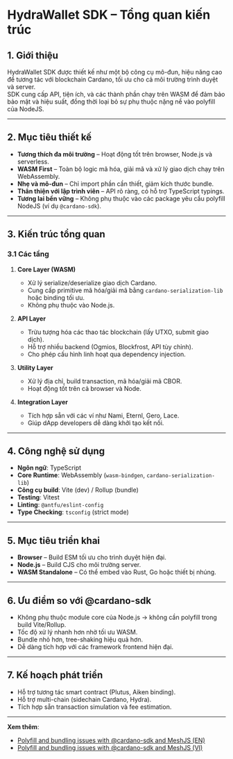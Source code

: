 # HydraWallet SDK – Tổng quan kiến trúc

## 1. Giới thiệu
HydraWallet SDK được thiết kế như một bộ công cụ mô-đun, hiệu năng cao để tương tác với blockchain Cardano, tối ưu cho cả môi trường trình duyệt và server.  
SDK cung cấp API, tiện ích, và các thành phần chạy trên WASM để đảm bảo bảo mật và hiệu suất, đồng thời loại bỏ sự phụ thuộc nặng nề vào polyfill của NodeJS.

---

## 2. Mục tiêu thiết kế
- **Tương thích đa môi trường** – Hoạt động tốt trên browser, Node.js và serverless.
- **WASM First** – Toàn bộ logic mã hóa, giải mã và xử lý giao dịch chạy trên WebAssembly.
- **Nhẹ và mô-đun** – Chỉ import phần cần thiết, giảm kích thước bundle.
- **Thân thiện với lập trình viên** – API rõ ràng, có hỗ trợ TypeScript typings.
- **Tương lai bền vững** – Không phụ thuộc vào các package yêu cầu polyfill NodeJS (ví dụ `@cardano-sdk`).

---

## 3. Kiến trúc tổng quan

### 3.1 Các tầng
1. **Core Layer (WASM)**
   - Xử lý serialize/deserialize giao dịch Cardano.
   - Cung cấp primitive mã hóa/giải mã bằng `cardano-serialization-lib` hoặc binding tối ưu.
   - Không phụ thuộc vào Node.js.

2. **API Layer**
   - Trừu tượng hóa các thao tác blockchain (lấy UTXO, submit giao dịch).
   - Hỗ trợ nhiều backend (Ogmios, Blockfrost, API tùy chỉnh).
   - Cho phép cấu hình linh hoạt qua dependency injection.

3. **Utility Layer**
   - Xử lý địa chỉ, build transaction, mã hóa/giải mã CBOR.
   - Hoạt động tốt trên cả browser và Node.

4. **Integration Layer**
   - Tích hợp sẵn với các ví như Nami, Eternl, Gero, Lace.
   - Giúp dApp developers dễ dàng khởi tạo kết nối.

---

## 4. Công nghệ sử dụng
- **Ngôn ngữ**: TypeScript
- **Core Runtime**: WebAssembly (`wasm-bindgen`, `cardano-serialization-lib`)
- **Công cụ build**: Vite (dev) / Rollup (bundle)
- **Testing**: Vitest
- **Linting**: `@antfu/eslint-config`
- **Type Checking**: `tsconfig` (strict mode)

---

## 5. Mục tiêu triển khai
- **Browser** – Build ESM tối ưu cho trình duyệt hiện đại.
- **Node.js** – Build CJS cho môi trường server.
- **WASM Standalone** – Có thể embed vào Rust, Go hoặc thiết bị nhúng.

---

## 6. Ưu điểm so với @cardano-sdk
- Không phụ thuộc module core của Node.js → không cần polyfill trong build Vite/Rollup.
- Tốc độ xử lý nhanh hơn nhờ tối ưu WASM.
- Bundle nhỏ hơn, tree-shaking hiệu quả hơn.
- Dễ dàng tích hợp với các framework frontend hiện đại.

---

## 7. Kế hoạch phát triển
- Hỗ trợ tương tác smart contract (Plutus, Aiken binding).
- Hỗ trợ multi-chain (sidechain Cardano, Hydra).
- Tích hợp sẵn transaction simulation và fee estimation.

---

**Xem thêm**:  
- [Polyfill and bundling issues with @cardano-sdk and MeshJS (EN)](./Polyfill_and_bundling_issues_with_@cardano-sdk_and_MeshJS.md)  
- [Polyfill and bundling issues with @cardano-sdk and MeshJS (VI)](./Polyfill_and_bundling_issues_with_@cardano-sdk_and_MeshJS.vi.md)
